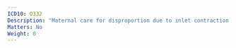 ```yaml
---
ICD10: O332
Description: "Maternal care for disproportion due to inlet contraction of pelvis"
Matters: No
Weight: 0
---
```


